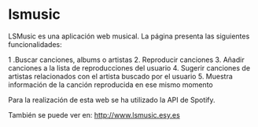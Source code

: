 # lsmusic
LSMusic es una aplicación web musical. La página presenta las siguientes funcionalidades:

1 .Buscar canciones, albums o artistas
2. Reproducir canciones
3. Añadir canciones a la lista de reproducciones del usuario
4. Sugerir canciones de artistas relacionados con el artista buscado por el usuario
5. Muestra información de la canción reproducida en ese mismo momento

Para la realización de esta web se ha utilizado la API de Spotify.

También se puede ver en: http://www.lsmusic.esy.es


